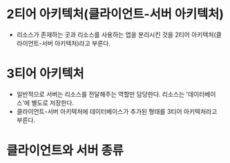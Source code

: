 # 2티어 아키텍처(클라이언트-서버 아키텍처)

- 리소스가 존재하는 곳과 리소스를 사용하는 앱을 분리시킨 것을 2티어 아키텍처(클라이언트-서버 아키텍처)라고 부른다.

# 3티어 아키텍처

- 일반적으로 서버는 리소스를 전달해주는 역할만 담당한다. 리소스는 '데이터베이스'에 별도로 저장한다.
- 클라이언트-서버 아키텍처에 데이터베이스가 추가된 형태를 3티어 아키텍처라고 부른다.

# 클라이언트와 서버 종류
